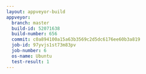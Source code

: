 ```yaml
---
layout: appveyor-build
appveyor:
  branch: master
  build-id: 52071638
  build-number: 656
  commit: c0a894100a15a63b3569c2d5dc6176ee60b3a819
  job-id: 97yvjs1st73m83pv
  job-number: 6
  os-name: Ubuntu
  test-result: 1
---
```

